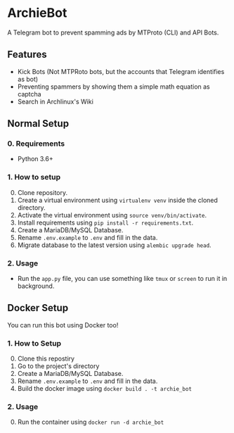 # ArchieBot
A Telegram bot to prevent spamming ads by MTProto (CLI) and API Bots.
## Features
- Kick Bots (Not MTPRoto bots, but the accounts that Telegram identifies as bot)
- Preventing spammers by showing them a simple math equation as captcha
- Search in Archlinux's Wiki

## Normal Setup

### 0. Requirements
- Python 3.6+

### 1. How to setup
0. Clone repository.
0. Create a virtual environment using `virtualenv venv` inside the cloned directory.
0. Activate the virtual environment using `source venv/bin/activate`.
0. Install requirements using `pip install -r requirements.txt`.
0. Create a MariaDB/MySQL Database.
0. Rename `.env.example` to `.env` and fill in the data.
0. Migrate database to the latest version using `alembic upgrade head`.

### 2. Usage
- Run the `app.py` file, you can use something like `tmux` or `screen` to run it in background.


## Docker Setup
You can run this bot using Docker too!

### 1. How to Setup
0. Clone this repostiry
0. Go to the project's directory
0. Create a MariaDB/MySQL Database.
0. Rename `.env.example` to `.env` and fill in the data.
0. Build the docker image using `docker build . -t archie_bot`

### 2. Usage
0. Run the container using `docker run -d archie_bot`

